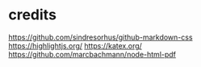 # credits
https://github.com/sindresorhus/github-markdown-css
https://highlightjs.org/
https://katex.org/
https://github.com/marcbachmann/node-html-pdf

